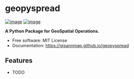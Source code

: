 # geopyspread


[![image](https://img.shields.io/pypi/v/geopyspread.svg)](https://pypi.python.org/pypi/geopyspread)
[![image](https://img.shields.io/conda/vn/conda-forge/geopyspread.svg)](https://anaconda.org/conda-forge/geopyspread)


**A Python Package for GeoSpatial Operations.**


-   Free software: MIT License
-   Documentation: https://gisannmap.github.io/geopyspread
    

## Features

-   TODO
